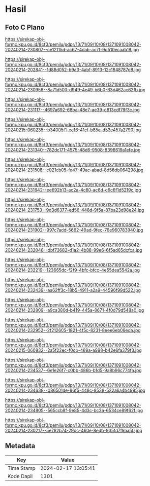 # Hasil

## Foto C Plano

https://sirekap-obj-formc.kpu.go.id/8cf3/pemilu/pdpr/13/71/09/10/08/1371091008042-20240214-230807--ce12115d-ac67-4dab-ac7f-9d510ecaab18.jpg

https://sirekap-obj-formc.kpu.go.id/8cf3/pemilu/pdpr/13/71/09/10/08/1371091008042-20240214-202841--1d88d052-b9a3-4abf-8913-12c1848787d8.jpg

https://sirekap-obj-formc.kpu.go.id/8cf3/pemilu/pdpr/13/71/09/10/08/1371091008042-20240214-230956--8a71d500-d949-4e49-b6b0-63d462ac62fb.jpg

https://sirekap-obj-formc.kpu.go.id/8cf3/pemilu/pdpr/13/71/09/10/08/1371091008042-20240214-231117--4697a692-68ba-48e7-ae39-c813cdf78f3c.jpg

https://sirekap-obj-formc.kpu.go.id/8cf3/pemilu/pdpr/13/71/09/10/08/1371091008042-20240215-060235--b34005f1-ec16-41cf-b85a-d53e457a2790.jpg

https://sirekap-obj-formc.kpu.go.id/8cf3/pemilu/pdpr/13/71/09/10/08/1371091008042-20240214-231340--782dc171-4575-48d6-9508-8398619a1efe.jpg

https://sirekap-obj-formc.kpu.go.id/8cf3/pemilu/pdpr/13/71/09/10/08/1371091008042-20240214-231508--c021cb05-fe47-49ac-abad-8d56db064298.jpg

https://sirekap-obj-formc.kpu.go.id/8cf3/pemilu/pdpr/13/71/09/10/08/1371091008042-20240214-231642--ee692b13-ac2a-4c80-ac6d-c6c6f1d5219c.jpg

https://sirekap-obj-formc.kpu.go.id/8cf3/pemilu/pdpr/13/71/09/10/08/1371091008042-20240214-231753--9d3d6377-ed56-448d-9f5a-87ba23d98e24.jpg

https://sirekap-obj-formc.kpu.go.id/8cf3/pemilu/pdpr/13/71/09/10/08/1371091008042-20240214-231902--997c7add-5662-49ad-9fec-76e960783940.jpg

https://sirekap-obj-formc.kpu.go.id/8cf3/pemilu/pdpr/13/71/09/10/08/1371091008042-20240214-232048--dbf73682-d1a2-4b88-99e6-6f5ad65dcfca.jpg

https://sirekap-obj-formc.kpu.go.id/8cf3/pemilu/pdpr/13/71/09/10/08/1371091008042-20240214-232219--123665dc-f2f9-4bfc-bfcc-4e55dea5542a.jpg

https://sirekap-obj-formc.kpu.go.id/8cf3/pemilu/pdpr/13/71/09/10/08/1371091008042-20240214-232439--aa62ff3c-18b5-4911-a2a9-44596f99d522.jpg

https://sirekap-obj-formc.kpu.go.id/8cf3/pemilu/pdpr/13/71/09/10/08/1371091008042-20240214-232809--a9ca380d-b419-445a-8671-4f0d79d548a0.jpg

https://sirekap-obj-formc.kpu.go.id/8cf3/pemilu/pdpr/13/71/09/10/08/1371091008042-20240214-232952--2f212605-1821-4f5c-8231-8eee6eb06eda.jpg

https://sirekap-obj-formc.kpu.go.id/8cf3/pemilu/pdpr/13/71/09/10/08/1371091008042-20240215-060932--2a5f22ec-f0cb-489a-a998-b42e6fa379f3.jpg

https://sirekap-obj-formc.kpu.go.id/8cf3/pemilu/pdpr/13/71/09/10/08/1371091008042-20240214-234537--6e1e26f7-c0bb-486b-b1d5-9a8b96c774fa.jpg

https://sirekap-obj-formc.kpu.go.id/8cf3/pemilu/pdpr/13/71/09/10/08/1371091008042-20240214-234638--086501de-86f5-448c-8538-522a6a4b4995.jpg

https://sirekap-obj-formc.kpu.go.id/8cf3/pemilu/pdpr/13/71/09/10/08/1371091008042-20240214-234805--565ccb8f-9e85-4d3c-bc3a-6534ce89f62f.jpg

https://sirekap-obj-formc.kpu.go.id/8cf3/pemilu/pdpr/13/71/09/10/08/1371091008042-20240214-230217--5e782b74-29dc-460e-8edb-935fd7f9aa50.jpg


## Metadata

| Key        | Value               |
| ---------- | ------------------- |
| Time Stamp | 2024-02-17 13:05:41 |
| Kode Dapil | 1301                |




